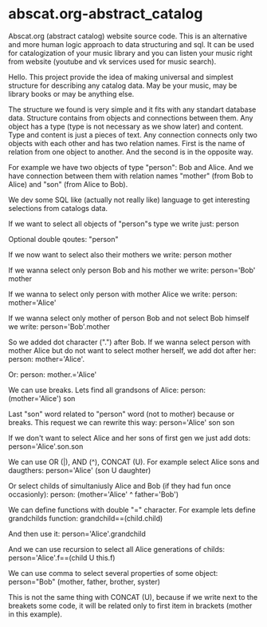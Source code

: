 # abscat.org-abstract_catalog
Abscat.org (abstract catalog) website source code. This is an alternative and more human logic approach to data structuring and sql. It can be used for catalogization of your music library and you can listen your music right from website (youtube and vk services used for music search).

Hello. This project provide the idea of making universal and simplest structure for describing any catalog data. 
May be your music, may be library books or may be anything else.

The structure we found is very simple and it fits with any standart database data.
Structure contains from objects and connections between them. Any object has a type (type is not necessary as we show later) and content. 
Type and content is just a pieces of text. Any connection connects only two objects with each other and has two relation names.
First is the name of relation from one object to another. And the second is in the opposite way.

For example we have two objects of type "person": Bob and Alice.
And we have connection between them with relation names "mother" (from Bob to Alice) and "son" (from Alice to Bob).

We dev some SQL like (actually not really like) language to get interesting selections from catalogs data.

If we want to select all objects of "person"s type we write just: 
person

Optional double qoutes: 
"person"

If we now want to select also their mothers we write: 
person mother

If we wanna select only person Bob and his mother we write:
person='Bob' mother

If we wanna to select only person with mother Alice we write: 
person: mother='Alice'

If we wanna select only mother of person Bob and not select Bob himself we write: 
person='Bob'.mother

So we added dot character (".") after Bob.
If we wanna select person with mother Alice but do not want to select mother herself, we add dot after her: 
person: mother='Alice'.

Or:
person: mother.='Alice'

We can use breaks. Lets find all grandsons of Alice: 
person: (mother='Alice') son

Last "son" word related to "person" word (not to mother) because or breaks.
This request we can rewrite this way:
person='Alice' son son

If we don't want to select Alice and her sons of first gen we just add dots:
person='Alice'.son.son

We can use OR (|), AND (^), CONCAT (U). For example select Alice sons and daugthers:
person='Alice' (son U daughter)

Or select childs of simultaniusly Alice and Bob (if they had fun once occasionly):
person: (mother='Alice' ^ father='Bob')

We can define functions with double "=" character. For example lets define grandchilds function:
grandchild==(child.child)

And then use it:
person='Alice'.grandchild

And we can use recursion to select all Alice generations of childs:
person='Alice'.f==(child U this.f)

We can use comma to select several properties of some object:
person="Bob" (mother, father, brother, syster)

This is not the same thing with CONCAT (U), because if we write next to the breakets some code, it will be related only to first item in brackets (mother in this example).
